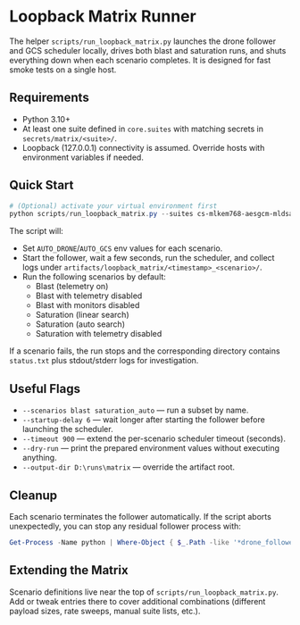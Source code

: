 # Loopback Matrix Runner

The helper `scripts/run_loopback_matrix.py` launches the drone follower and GCS scheduler locally, drives both blast and saturation runs, and shuts everything down when each scenario completes. It is designed for fast smoke tests on a single host.

## Requirements
- Python 3.10+
- At least one suite defined in `core.suites` with matching secrets in `secrets/matrix/<suite>/`.
- Loopback (127.0.0.1) connectivity is assumed. Override hosts with environment variables if needed.

## Quick Start
```powershell
# (Optional) activate your virtual environment first
python scripts/run_loopback_matrix.py --suites cs-mlkem768-aesgcm-mldsa65 cs-mlkem512-aesgcm-mldsa44
```

The script will:
- Set `AUTO_DRONE`/`AUTO_GCS` env values for each scenario.
- Start the follower, wait a few seconds, run the scheduler, and collect logs under `artifacts/loopback_matrix/<timestamp>_<scenario>/`.
- Run the following scenarios by default:
  - Blast (telemetry on)
  - Blast with telemetry disabled
  - Blast with monitors disabled
  - Saturation (linear search)
  - Saturation (auto search)
  - Saturation with telemetry disabled

If a scenario fails, the run stops and the corresponding directory contains `status.txt` plus stdout/stderr logs for investigation.

## Useful Flags
- `--scenarios blast saturation_auto` — run a subset by name.
- `--startup-delay 6` — wait longer after starting the follower before launching the scheduler.
- `--timeout 900` — extend the per-scenario scheduler timeout (seconds).
- `--dry-run` — print the prepared environment values without executing anything.
- `--output-dir D:\runs\matrix` — override the artifact root.

## Cleanup
Each scenario terminates the follower automatically. If the script aborts unexpectedly, you can stop any residual follower process with:
```powershell
Get-Process -Name python | Where-Object { $_.Path -like '*drone_follower.py' } | Stop-Process
```

## Extending the Matrix
Scenario definitions live near the top of `scripts/run_loopback_matrix.py`. Add or tweak entries there to cover additional combinations (different payload sizes, rate sweeps, manual suite lists, etc.).
